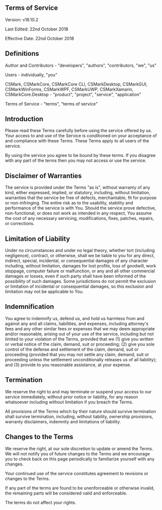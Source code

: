 ## Terms of Service

Version: v18.10.2

Last Edited: 22nd October 2018

Effective Date: 22nd October 2018

## Definitions
Author and Contributors - "developers", "authors", "contributors, "we", "us"

Users - individually, "you"

CSMark, CSMarkCore, CSMarkCore CLI, CSMarkDesktop, CSMarkGUI, CSMarkWinForms, CSMarkWPF, CSMarkUWP, CSMarkXamarin, CSMarkCore.Desktop - "product", "project", "service", "application"

Terms of Service - "terms", "terms of service"

## Introduction
Please read these Terms carefully before using the service offered by us.
Your access to and use of the Service is conditioned on your acceptance of and compliance with these Terms. These Terms apply to all users of the service.

By using the service you agree to be bound by these terms. If you disagree with any part of the terms then you may not access or use the service.

## Disclaimer of Warranties
The service is provided under the Terms "as is", without warranty of any kind, either expressed, implied, or statutory, including, without limitation, warranties that the service be free of defects, merchantable, fit for purpose or non-infringing. The entire risk as to the usability, stability and performance of the service is with You. Should the service prove defective, non-functional, or does not work as intended in any respect, You assume the cost of any necessary servicing, modifications, fixes, patches, repairs, or corrections.

## Limitation of Liability
Under no circumstances and under no legal theory, whether tort (including negligence), contract, or otherwise, shall we be liable to you for any direct, indirect, special, incidental, or consequential damages of any character including, without limitation, damages for lost profits, loss of goodwill, work stoppage, computer failure or malfunction, or any and all other commercial damages or losses, even if such party shall have been informed of the possibility of such damages. Some jurisdictions do not permit the exclusion or limitation of incidental or consequential damages, so this exclusion and limitation may not be applicable to You.

## Indemnification
You agree to indemnify us, defend  us, and hold us harmless from and against any and all claims, liabilities, and expenses, including attorney's fees and any other similar fees or expenses that we may deem appropriate and/or reasonable, arising out of your use of the service, including but not limited to your violation of the Terms, provided that we (1) give you written or verbal notice of the claim, demand, suit or proceeding; (2) give you sole control of the defense and settlement of the claim, demand, suit or proceeding (provided that you may not settle any claim, demand, suit or proceeding unless the settlement unconditionally releases us of all liability); and (3) provide to you reasonable assistance, at your expense.

## Termination
We reserve the right to and may terminate or suspend your access to our service immediately, without prior notice or liability, for any reason whatsoever including without limitation if you breach the Terms.

All provisions of the Terms which by their nature should survive termination shall survive termination, including, without liability, ownership provisions, warranty disclaimers, indemnity and limitations of liability.

## Changes to the Terms
We reserve the right, at our sole discretion to update or amend the Terms. We will not notify you of future changes to the Terms and we encourage you to check back on this page periodically to familiarize yourself with any changes.

Your continued use of the service constitutes agreement to revisions or changes to the Terms.

If any part of the terms are found to be unenforceable or otherwise invalid, the remaining parts will be considered valid and enforceable.

The terms do not affect your rights.